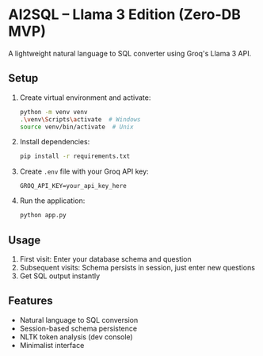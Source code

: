 # AI2SQL – Llama 3 Edition (Zero-DB MVP)

A lightweight natural language to SQL converter using Groq's Llama 3 API.

## Setup

1. Create virtual environment and activate:
   ```bash
   python -m venv venv
   .\venv\Scripts\activate  # Windows
   source venv/bin/activate  # Unix
   ```

2. Install dependencies:
   ```bash
   pip install -r requirements.txt
   ```

3. Create `.env` file with your Groq API key:
   ```
   GROQ_API_KEY=your_api_key_here
   ```

4. Run the application:
   ```bash
   python app.py
   ```

## Usage

1. First visit: Enter your database schema and question
2. Subsequent visits: Schema persists in session, just enter new questions
3. Get SQL output instantly

## Features

- Natural language to SQL conversion
- Session-based schema persistence
- NLTK token analysis (dev console)
- Minimalist interface
